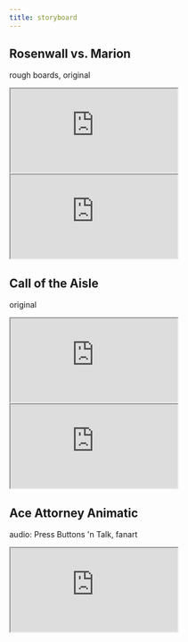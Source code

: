 ```yaml
---
title: storyboard
---
```


## Rosenwall vs. Marion

rough boards, original

<div class="iframecontainer">
  <iframe src="https://docs.google.com/presentation/d/e/2PACX-1vSNt-p08lkXVxOxN9LYlfd3D6wjL0P-F9T0n3bhQK6__RGEV-X5u6UenXcOAZ1fTfx-ZvPDqaJJLtBe/embed" allowfullscreen="true"></iframe>
</div>

<div class="iframecontainer">
  <iframe src="https://www.youtube.com/embed/HUocWaP9yoA" title="rosenwall animatic" allow="fullscreen"></iframe>
</div>

## Call of the Aisle

original

<div class="iframecontainer">
  <iframe src="https://docs.google.com/presentation/d/e/2PACX-1vSI_FV3ZMrKPsQg-LbU25_GCp854OBtFVJ_lDrV2UvUjNRuxvEo3BWkhb_H2QUpfzAcnmQp2EsGc7Lg/embed" allowfullscreen="true"></iframe>
</div>

<div class="iframecontainer">
  <iframe src="https://www.youtube.com/embed/gYCeVFCw4Qw" title="call of the aisle animatic" allow="fullscreen"></iframe>
</div>

## Ace Attorney Animatic

audio: Press Buttons 'n Talk, fanart

<div class="iframecontainer">
  <iframe src="https://www.youtube.com/embed/aMQqe8jfeQ8" title="ace attorney animatic" allow="fullscreen"></iframe>
</div>
